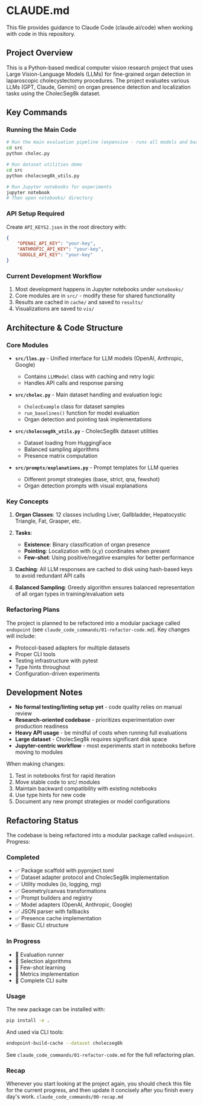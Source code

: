 # CLAUDE.md

This file provides guidance to Claude Code (claude.ai/code) when working with code in this repository.

## Project Overview

This is a Python-based medical computer vision research project that uses Large Vision-Language Models (LLMs) for fine-grained organ detection in laparoscopic cholecystectomy procedures. The project evaluates various LLMs (GPT, Claude, Gemini) on organ presence detection and localization tasks using the CholecSeg8k dataset.

## Key Commands

### Running the Main Code

```bash
# Run the main evaluation pipeline (expensive - runs all models and baselines)
cd src
python cholec.py

# Run dataset utilities demo
cd src
python cholecseg8k_utils.py

# Run Jupyter notebooks for experiments
jupyter notebook
# Then open notebooks/ directory
```

### API Setup Required

Create `API_KEYS2.json` in the root directory with:
```json
{
    "OPENAI_API_KEY": "your-key",
    "ANTHROPIC_API_KEY": "your-key", 
    "GOOGLE_API_KEY": "your-key"
}
```

### Current Development Workflow

1. Most development happens in Jupyter notebooks under `notebooks/`
2. Core modules are in `src/` - modify these for shared functionality
3. Results are cached in `cache/` and saved to `results/`
4. Visualizations are saved to `vis/`

## Architecture & Code Structure

### Core Modules

- **`src/llms.py`** - Unified interface for LLM models (OpenAI, Anthropic, Google)
  - Contains `LLMModel` class with caching and retry logic
  - Handles API calls and response parsing

- **`src/cholec.py`** - Main dataset handling and evaluation logic
  - `CholecExample` class for dataset samples
  - `run_baselines()` function for model evaluation
  - Organ detection and pointing task implementations

- **`src/cholecseg8k_utils.py`** - CholecSeg8k dataset utilities
  - Dataset loading from HuggingFace
  - Balanced sampling algorithms
  - Presence matrix computation

- **`src/prompts/explanations.py`** - Prompt templates for LLM queries
  - Different prompt strategies (base, strict, qna, fewshot)
  - Organ detection prompts with visual explanations

### Key Concepts

1. **Organ Classes**: 12 classes including Liver, Gallbladder, Hepatocystic Triangle, Fat, Grasper, etc.

2. **Tasks**:
   - **Existence**: Binary classification of organ presence
   - **Pointing**: Localization with (x,y) coordinates when present
   - **Few-shot**: Using positive/negative examples for better performance

3. **Caching**: All LLM responses are cached to disk using hash-based keys to avoid redundant API calls

4. **Balanced Sampling**: Greedy algorithm ensures balanced representation of all organ types in training/evaluation sets

### Refactoring Plans

The project is planned to be refactored into a modular package called `endopoint` (see `claude_code_commands/01-refactor-code.md`). Key changes will include:
- Protocol-based adapters for multiple datasets
- Proper CLI tools
- Testing infrastructure with pytest
- Type hints throughout
- Configuration-driven experiments

## Development Notes

- **No formal testing/linting setup yet** - code quality relies on manual review
- **Research-oriented codebase** - prioritizes experimentation over production readiness
- **Heavy API usage** - be mindful of costs when running full evaluations
- **Large dataset** - CholecSeg8k requires significant disk space
- **Jupyter-centric workflow** - most experiments start in notebooks before moving to modules

When making changes:
1. Test in notebooks first for rapid iteration
2. Move stable code to src/ modules
3. Maintain backward compatibility with existing notebooks
4. Use type hints for new code
5. Document any new prompt strategies or model configurations

## Refactoring Status

The codebase is being refactored into a modular package called `endopoint`. Progress:

### Completed
- ✅ Package scaffold with pyproject.toml
- ✅ Dataset adapter protocol and CholecSeg8k implementation
- ✅ Utility modules (io, logging, rng)
- ✅ Geometry/canvas transformations
- ✅ Prompt builders and registry
- ✅ Model adapters (OpenAI, Anthropic, Google)
- ✅ JSON parser with fallbacks
- ✅ Presence cache implementation
- ✅ Basic CLI structure

### In Progress
- 🔄 Evaluation runner
- 🔄 Selection algorithms
- 🔄 Few-shot learning
- 🔄 Metrics implementation
- 🔄 Complete CLI suite

### Usage
The new package can be installed with:
```bash
pip install -e .
```

And used via CLI tools:
```bash
endopoint-build-cache --dataset cholecseg8k
```

See `claude_code_commands/01-refactor-code.md` for the full refactoring plan.

### Recap
Whenever you start looking at the project again, you should check this file for the current progress, and then update it concisely after you finish every day's work.
`claude_code_commands/00-recap.md`